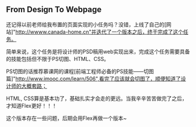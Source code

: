 ## From Design To Webpage

还记得以前老师给我布置的页面实现的小任务吗？没错，上线了自己的[网站]"http://wwww.canada-home.cn"并迭代了一个版本之后，终于完成了这个任务。

简单来说，这个任务是将设计师的PSD稿用web实现出来，完成这个任务需要具备的技能包括但不限于PS切图、HTML、CSS。

PS切图的话推荐慕课网的课程[前端工程师必备的PS技能——切图篇]"http://www.imooc.com/learn/506",看完了应该就会切图了，顺便知道了设计师的大概套路；

HTML, CSS算是基本功了，基础扎实才会走的更远。当我辛辛苦苦做完了之后，才知道Flex更好！！！

这个版本存在一些问题，后期会用Flex再做一个版本~